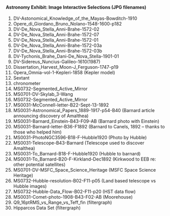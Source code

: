 #### Astronomy Exhibit: Image Interactive Selections (JPG filenames)

1. DV-Astonomical_Knowledge_of_the_Mayas-Bowditch-1910
2. Opere_di_Giordano_Bruno_Nolano-1548-1600-p182
3. DV-De_Nova_Stella_Anni-Brahe-1572-02
4. DV-De_Nova_Stella_Anni-Brahe-1572-07
5. DV-De_Nova_Stella_Anni-Brahe-1572-01
6. DV-De_Nova_Stella_Anni-Brahe-1572-03a
7. DV-De_Nova_Stella_Anni-Brahe-1572-03b
8. DV-Tychonis_Brahe_Dani-De_Nova_Stella-1901-01
9. DV-Sidereus_Nuncius-Galileo-1610(1987)
10. Dissertation_Harvest_Moon-J_Ferguson-1747-p19
11. Opera_Omnia-vol-1-Kepleri-1858 (Kepler model)
12. Sextant
13. chronometer
14. MS0732-Segmented_Active_Mirror
15. MS0701-DV-Skylab_3-Wang
16. MS0732-Segmented_Active_Mirror
17. MS0031-McConnell-letter-B22-Sept-13-1892
18. MS0031-Astronomical_Papers_1889-1917-p54-B40 (Barnard article announcing discovery of Amalthea)
19. MS0031-Barnard_Einstein-B43-F09-AB (Barnard photo with Einstein)
20. MS0031-Barnard-letter-B36-F1892 (Barnard to Canels, 1892 – thanks to those who helped him)
21. MS0031-PhotoNGC3596-B18-F-Hubble1920 (Photo by Hubble)
22. MS0031-Telescope-B43-Barnard (Telescope used to discover Amalthea)
23. MS0031-To_Barnard-B18-F-Hubble1920 (Hubble to barnard)
24. MS0031-To_Barnard-B20-F-Kirkland-Dec1892 (Kirkwood to EEB re: other potential satellites)
25. MS0701-DV-MSFC_Space_Science_Heritage (MSFC Space Science Heritage)
26. MS0732-Hubble-resolution-B02-F11-p05 (Land based telescope vs Hubble images)
27. MS0732-Hubble-Data_Flow-B02-F11-p20 (HST data flow)
28. MS0031-Comet-photo-1908-B43-F02-AB (Moorehouse)
29. Q9_16ptRMS_vs_Range_vs_Teff_fin (filtergraph)
30. Hipparcos Data Set (filtergraph)
